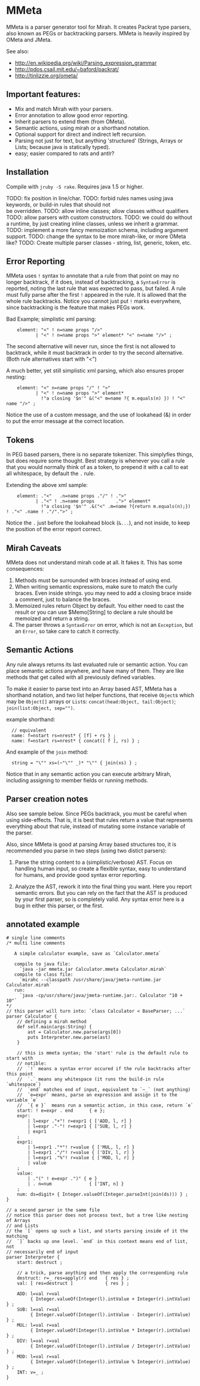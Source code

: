 # MMeta

MMeta is a parser generator tool for Mirah. It creates Packrat type parsers,
also known as PEGs or backtracking parsers. MMeta is heavily inspired by OMeta
and JMeta.

See also:
* http://en.wikipedia.org/wiki/Parsing_expression_grammar
* http://pdos.csail.mit.edu/~baford/packrat/
* http://tinlizzie.org/ometa/


## Important features:
* Mix and match Mirah with your parsers.
* Error annotation to allow good error reporting.
* Inherit parsers to extend them (from OMeta).
* Semantic actions, using mirah or a shorthand notation.
* Optional support for direct and indirect left recursion.
* Parsing not just for text, but anything 'structured' (Strings, Arrays or
  Lists; because java is statically typed).
* easy; easier compared to rats and antlr?


## Installation
Compile with `jruby -S rake`. Requires java 1.5 or higher.

TODO: fix position in line/char.
TODO: forbid rules names using java keywords, or build-in rules that should not  
      be overridden.
TODO: allow inline classes; allow classes without qualifiers
TODO: allow parsers with custom constructors.
TODO: we could do without a runtime, by just creating inline classes, unless we 
      inherit a grammar.
TODO: implement a more fancy memoization schema, including argument support.
TODO: change the syntax to be more mirah-like, or more OMeta like?
TODO: Create multiple parser classes - string, list, generic, token, etc.

## Error Reporting

MMeta uses `!` syntax to annotate that a rule from that point on may no longer
backtrack, if it does, instead of backtracking, a `SyntaxError` is reported,
noting the last rule that was expected to pass, but failed. A rule must fully
parse after the first `!` appeared in the rule. It is allowed that the whole
rule backtracks. Notice you cannot just put `!` marks everywhere, since
backtracking is the feature that makes PEGs work.

Bad Example; simplistic xml parsing:

```
    element: "<" ! n=name props "/>"
           | "<" ! n=name props ">" element* "<" n=name "/>" ;
```

The second alternative will never run, since the first is not allowed to
backtrack, while it must backtrack in order to try the second alternative. (Both
rule alternatives start with "<")

A much better, yet still simplistic xml parsing, which also ensures proper
nesting:

```
    element: "<" n=name props "/" ! ">"
           | "<" ! n=name props ">" element*
             !"a closing '$n'" &("<" m=name ?{ m.equals(n) }) ! "<" name "/>" ;
```

Notice the use of a custom message, and the use of lookahead (&) in order to put
the error message at the correct location.


## Tokens

In PEG based parsers, there is no separate tokenizer. This simplyfies things,
but does require some thought. Best strategy is whenever you call a rule that
you would normally think of as a token, to prepend it with a call to eat all
whitespace, by default the `.` rule.

Extending the above xml sample:

```
    element: ."<"   .n=name props ."/" ! .">"
           | ."<" ! .n=name props        .">" element*
             !"a closing '$n'" .&("<" .m=name ?{return m.equals(n);}) ! ."<" .name ! ."/".">" ;
```

Notice the `.` just before the lookahead block (`&...`), and not inside, to keep
the position of the error report correct.


## Mirah Caveats

MMeta does not understand mirah code at all. It fakes it. This has some
consequences:

1. Methods must be surrounded with braces instead of using end.
2. When writing semantic expressions, make sure to match the curly braces. Even
   inside strings. you may need to add a closing brace inside a comment, just to
   balance the braces.
3. Memoized rules return Object by default. You either need to cast the result
   or you can use $Memo[String] to declare a rule should be memoized and return
   a string.
4. The parser throws a `SyntaxError` on error, which is not an `Exception`, but
an `Error`, so take care to catch it correctly.


## Semantic Actions
Any rule always returns its last evaluated rule or semantic action. You can
place semantic actions anywhere, and have many of them. They are like methods
that get called with all previously defined variables.

To make it easier to parse text into an Array based AST, MMeta has a shorthand
notation, and two list helper functions, that receive `Object`s which may be
`Object[]` arrays or `List`s: `concat(head:Object, tail:Object)`;
`join(list:Object, sep="")`.

example shorthand:
```
  // equivalent
  name: f=nstart rs=nrest* { [f] + rs } ;
  name: f=nstart rs=nrest* { concat([ f ], rs) } ;
```

And example of the `join` method:
```
  string = "\"" xs=(~"\"" _)* "\"" { join(xs) } ;
```

Notice that in any semantic action you can execute arbitrary Mirah, including
assigning to member fields or running methods.


## Parser creation notes

Also see sample below. Since PEGs backtrack, you must be careful when using
side-effects. That is, it is best that rules return a value that represents
everything about that rule, instead of mutating some instance variable of the
parser.

Also, since MMeta is good at parsing Array based structures too, it is
recommended you parse in two steps (using two distict parsers):

1) Parse the string content to a (simplistic/verbose) AST. Focus on handling
human input, so create a flexible syntax, easy to understand for humans, and
provide good syntax error reporting.

2) Analyze the AST, rework it into the final thing you want. Here you report
semantic errors. But you can rely on the fact that the AST is produced by your
first parser, so is completely valid. Any syntax error here is a bug in either
this parser, or the first.


## annotated example
```
# single line comments
/* multi line comments

   A simple calculator example, save as `Calculator.mmeta`

   compile to java file:
     `java -jar mmeta.jar Calculator.mmeta Calculator.mirah`
   compile to class file:
     `mirahc --classpath /usr/share/java/jmeta-runtime.jar Calculator.mirah`
   run:
     `java -cp/usr/share/java/jmeta-runtime.jar:. Calculator "10 + 10"`
*/
// this parser will turn into: `class Calculator < BaseParser; ...`
parser Calculator {
    // defining a mirah method
    def self.main(args:String) {
        ast = Calculator.new.parse(args[0])
        puts Interpreter.new.parse(ast)
    }

    // this is mmeta syntax; the 'start' rule is the default rule to start with
    // notible:
    //  `!` means a syntax error occured if the rule backtracks after this point
    //  `.` means any whitespace (it runs the build-in rule `whitespace`)
    //  `end` matches end of input, equivalent to `~_` (not anything)
    //  `e=expr` means, parse an expression and assign it to the variable `e`
    //  `{ e }`  means run a semantic action, in this case, return `e`
    start: ! e=expr . end      { e };
    expr:
        | l=expr ."+"! r=expr1 { ['ADD, l, r] }
        | l=expr ."-"! r=expr1 { ['SUB, l, r] }
        | expr1
    ;
    expr1:
        | l=expr1 ."*"! r=value { ['MUL, l, r] }
        | l=expr1 ."/"! r=value { ['DIV, l, r] }
        | l=expr1 ."%"! r=value { ['MOD, l, r] }
        | value
    ;
    value:
        | ."(" ! e=expr .")" { e }
        | . n=num              { ['INT, n] }
    ;
    num: ds=digit+ { Integer.valueOf(Integer.parseInt(join(ds))) } ;
}

// a second parser in the same file
// notice this parser does not process text, but a tree like nesting of Arrays
// and Lists
// the `[` opens up such a list, and starts parsing inside of it the matching
//  `]` backs up one level. `end` in this context means end of list, not
// necessarily end of input
parser Interpreter {
    start: destruct ;

    // a trick, parse anything and then apply the corresponding rule
    destruct: r=_ res=apply(r) end   { res } ;
    val: [ res=destruct ]            { res } ;

    ADD: l=val r=val
         { Integer.valueOf(Integer(l).intValue + Integer(r).intValue) } ;
    SUB: l=val r=val
         { Integer.valueOf(Integer(l).intValue - Integer(r).intValue) } ;
    MUL: l=val r=val
         { Integer.valueOf(Integer(l).intValue * Integer(r).intValue) } ;
    DIV: l=val r=val
         { Integer.valueOf(Integer(l).intValue / Integer(r).intValue) } ;
    MOD: l=val r=val
         { Integer.valueOf(Integer(l).intValue % Integer(r).intValue) } ;
    INT: v=_ ;
}
```

